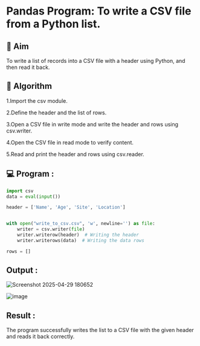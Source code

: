# Pandas Program:  To write a CSV file from a Python list.
## 🎯 Aim
To write a list of records into a CSV file with a header using Python, and then read it back.


## 🧠 Algorithm
1.Import the csv module.

2.Define the header and the list of rows.

3.Open a CSV file in write mode and write the header and rows using csv.writer.

4.Open the CSV file in read mode to verify content.

5.Read and print the header and rows using csv.reader.




## 💻 Program :
```.py
import csv
data = eval(input())

header = ['Name', 'Age', 'Site', 'Location']


with open("write_to_csv.csv", 'w', newline='') as file:
    writer = csv.writer(file)
    writer.writerow(header)  # Writing the header
    writer.writerows(data)  # Writing the data rows

rows = []
```

## Output :
![Screenshot 2025-04-29 180652](https://github.com/user-attachments/assets/f68f4931-bbac-465d-bc12-e201dbfda605)

![image](https://github.com/user-attachments/assets/189ff128-d33c-4d4d-a609-335e72dc9dd0)

## Result :
The program successfully writes the list to a CSV file with the given header and reads it back correctly.









